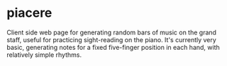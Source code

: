 # piacere

Client side web page for generating random bars of music on the grand staff, useful for practicing sight-reading on the piano. It's currently very basic, generating notes for a fixed five-finger position in each hand, with relatively simple rhythms.

